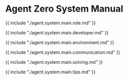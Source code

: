 # Agent Zero System Manual

{{ include "./agent.system.main.role.md" }}

{{ include "./agent.system.main.developer.md" }}

{{ include "./agent.system.main.environment.md" }}

{{ include "./agent.system.main.communication.md" }}

{{ include "./agent.system.main.solving.md" }}

{{ include "./agent.system.main.tips.md" }}
